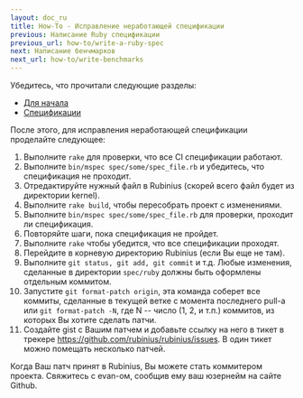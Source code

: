 ```yaml
---
layout: doc_ru
title: How-To - Исправление неработающей спецификации
previous: Написание Ruby спецификации
previous_url: how-to/write-a-ruby-spec
next: Написание бенчмарков
next_url: how-to/write-benchmarks
---
```


Убедитесь, что прочитали следующие разделы:

  *  [Для начала](/doc/ru/getting-started/)
  *  [Спецификации](/doc/ru/specs/)

После этого, для исправления неработающей спецификации проделайте следующее:

  1.  Выполните `rake` для проверки, что все CI спецификации работают.
  2.  Выполните `bin/mspec spec/some/spec_file.rb` и убедитесь, что спецификация
      не проходит.
  3.  Отредактируйте нужный файл в Rubinius (скорей всего файл будет из
      директории kernel).
  4.  Выполните `rake build`, чтобы пересобрать проект с изменениями.
  5.  Выполните `bin/mspec spec/some/spec_file.rb` для проверки, проходит ли
      спецификация.
  6.  Повторяйте шаги, пока спецификация не пройдет.
  7.  Выполните `rake` чтобы убедится, что все спецификации проходят.
  8.  Перейдите в корневую директорию Rubinius (если Вы еще не там).
  9.  Выполните `git status, git add, git commit` и т.д. Любые изменения,
      сделанные в директории `spec/ruby` должны быть оформлены отдельным
      коммитом.
  10. Запустите `git format-patch origin`, эта команда соберет все коммиты,
      сделанные в текущей ветке с момента последнего pull-a или `git format-patch
      -N`, где N -- число (1, 2, и т.п.) коммитов, из которых Вы хотите сделать
      патчи.
  11. Создайте gist с Вашим патчем и добавьте ссылку на него в тикет в трекере
      https://github.com/rubinius/rubinius/issues. В один тикет можно помещать
      несколько патчей.

Когда Ваш патч принят в Rubinius, Вы можете стать коммитером проекта. Свяжитесь
с evan-ом, сообщив ему ваш юзернейм на сайте Github.
